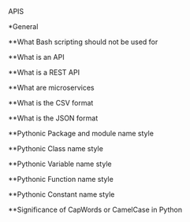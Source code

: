 APIS

*General

**What Bash scripting should not be used for

**What is an API

**What is a REST API

**What are microservices

**What is the CSV format

**What is the JSON format

**Pythonic Package and module name style

**Pythonic Class name style

**Pythonic Variable name style

**Pythonic Function name style

**Pythonic Constant name style

**Significance of CapWords or CamelCase in Python